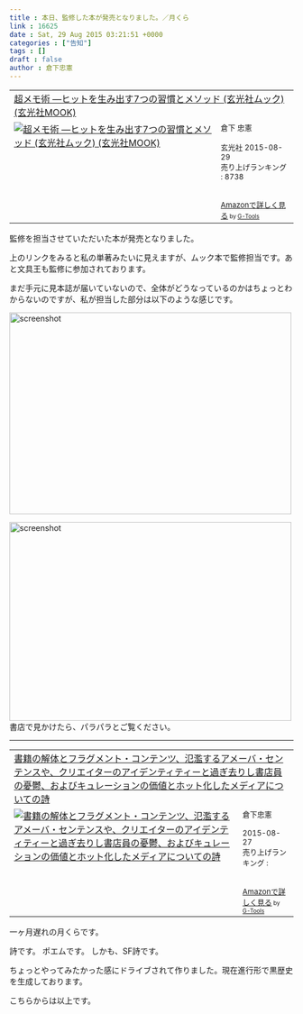```yaml
---
title : 本日、監修した本が発売となりました。／月くら
link : 16625
date : Sat, 29 Aug 2015 03:21:51 +0000
categories : ["告知"]
tags : []
draft : false
author : 倉下忠憲
---
```


<table  border="0" cellpadding="5"><tr><td colspan="2"><a href="http://www.amazon.co.jp/%E8%B6%85%E3%83%A1%E3%83%A2%E8%A1%93-%E2%80%95%E3%83%92%E3%83%83%E3%83%88%E3%82%92%E7%94%9F%E3%81%BF%E5%87%BA%E3%81%997%E3%81%A4%E3%81%AE%E7%BF%92%E6%85%A3%E3%81%A8%E3%83%A1%E3%82%BD%E3%83%83%E3%83%89-%E7%8E%84%E5%85%89%E7%A4%BE%E3%83%A0%E3%83%83%E3%82%AF-%E7%8E%84%E5%85%89%E7%A4%BEMOOK-%E5%80%89%E4%B8%8B/dp/4768306497%3FSubscriptionId%3D15SMZCTB9V8NGR2TW082%26tag%3Drashita1000-22%26linkCode%3Dxm2%26camp%3D2025%26creative%3D165953%26creativeASIN%3D4768306497" target="_blank">超メモ術 ―ヒットを生み出す7つの習慣とメソッド (玄光社ムック) (玄光社MOOK)</a><img src="http://www.assoc-amazon.jp/e/ir?t=rashita1000-22&l=ur2&o=9" width="1" height="1" style="border: none;" alt="" /></td></tr><tr><td valign="top"><a href="http://www.amazon.co.jp/%E8%B6%85%E3%83%A1%E3%83%A2%E8%A1%93-%E2%80%95%E3%83%92%E3%83%83%E3%83%88%E3%82%92%E7%94%9F%E3%81%BF%E5%87%BA%E3%81%997%E3%81%A4%E3%81%AE%E7%BF%92%E6%85%A3%E3%81%A8%E3%83%A1%E3%82%BD%E3%83%83%E3%83%89-%E7%8E%84%E5%85%89%E7%A4%BE%E3%83%A0%E3%83%83%E3%82%AF-%E7%8E%84%E5%85%89%E7%A4%BEMOOK-%E5%80%89%E4%B8%8B/dp/4768306497%3FSubscriptionId%3D15SMZCTB9V8NGR2TW082%26tag%3Drashita1000-22%26linkCode%3Dxm2%26camp%3D2025%26creative%3D165953%26creativeASIN%3D4768306497" target="_blank"><img src="http://ecx.images-amazon.com/images/I/61lov%2BowI-L._SL160_.jpg" border="0" alt="超メモ術 ―ヒットを生み出す7つの習慣とメソッド (玄光社ムック) (玄光社MOOK)" /></a></td><td valign="top"><font size="-1">倉下 忠憲 <br /><br />玄光社  2015-08-29<br />売り上げランキング : 8738<br /><br /><br /><a href="http://www.amazon.co.jp/%E8%B6%85%E3%83%A1%E3%83%A2%E8%A1%93-%E2%80%95%E3%83%92%E3%83%83%E3%83%88%E3%82%92%E7%94%9F%E3%81%BF%E5%87%BA%E3%81%997%E3%81%A4%E3%81%AE%E7%BF%92%E6%85%A3%E3%81%A8%E3%83%A1%E3%82%BD%E3%83%83%E3%83%89-%E7%8E%84%E5%85%89%E7%A4%BE%E3%83%A0%E3%83%83%E3%82%AF-%E7%8E%84%E5%85%89%E7%A4%BEMOOK-%E5%80%89%E4%B8%8B/dp/4768306497%3FSubscriptionId%3D15SMZCTB9V8NGR2TW082%26tag%3Drashita1000-22%26linkCode%3Dxm2%26camp%3D2025%26creative%3D165953%26creativeASIN%3D4768306497" target="_blank">Amazonで詳しく見る</a></font><font size="-2"> by <a href="http://www.goodpic.com/mt/aws/index.html" >G-Tools</a></font></td></tr></table>

監修を担当させていただいた本が発売となりました。

上のリンクをみると私の単著みたいに見えますが、ムック本で監修担当です。あと文具王も監修に参加されております。

まだ手元に見本誌が届いていないので、全体がどうなっているのかはちょっとわからないのですが、私が担当した部分は以下のような感じです。

<a href="https://rashita.net/blog/?attachment_id=16627" rel="attachment wp-att-16627"><img src="https://rashita.net/blog/wp-content/uploads/2015/08/screenshot19-500x358.png" alt="screenshot" width="500" height="358" class="alignnone size-medium wp-image-16627" /></a>

<a href="https://rashita.net/blog/?attachment_id=16628" rel="attachment wp-att-16628"><img src="https://rashita.net/blog/wp-content/uploads/2015/08/screenshot20-500x353.png" alt="screenshot" width="500" height="353" class="alignnone size-medium wp-image-16628" /></a>
書店で見かけたら、パラパラとご覧ください。

<hr />

<table  border="0" cellpadding="5"><tr><td colspan="2"><a href="http://www.amazon.co.jp/%E6%9B%B8%E7%B1%8D%E3%81%AE%E8%A7%A3%E4%BD%93%E3%81%A8%E3%83%95%E3%83%A9%E3%82%B0%E3%83%A1%E3%83%B3%E3%83%88%E3%83%BB%E3%82%B3%E3%83%B3%E3%83%86%E3%83%B3%E3%83%84%E3%80%81%E6%B0%BE%E6%BF%AB%E3%81%99%E3%82%8B%E3%82%A2%E3%83%A1%E3%83%BC%E3%83%90%E3%83%BB%E3%82%BB%E3%83%B3%E3%83%86%E3%83%B3%E3%82%B9%E3%82%84%E3%80%81%E3%82%AF%E3%83%AA%E3%82%A8%E3%82%A4%E3%82%BF%E3%83%BC%E3%81%AE%E3%82%A2%E3%82%A4%E3%83%87%E3%83%B3%E3%83%86%E3%82%A3%E3%83%86%E3%82%A3%E3%83%BC%E3%81%A8%E9%81%8E%E3%81%8E%E5%8E%BB%E3%82%8A%E3%81%97%E6%9B%B8%E5%BA%97%E5%93%A1%E3%81%AE%E6%86%82%E9%AC%B1%E3%80%81%E3%81%8A%E3%82%88%E3%81%B3%E3%82%AD%E3%83%A5%E3%83%AC%E3%83%BC%E3%82%B7%E3%83%A7%E3%83%B3%E3%81%AE%E4%BE%A1%E5%80%A4%E3%81%A8%E3%83%9B%E3%83%83%E3%83%88%E5%8C%96%E3%81%97%E3%81%9F%E3%83%A1%E3%83%87%E3%82%A3%E3%82%A2%E3%81%AB%E3%81%A4%E3%81%84%E3%81%A6%E3%81%AE%E8%A9%A9-%E5%80%89%E4%B8%8B%E5%BF%A0%E6%86%B2-ebook/dp/B014KGOVQ8%3FSubscriptionId%3D15SMZCTB9V8NGR2TW082%26tag%3Drashita1000-22%26linkCode%3Dxm2%26camp%3D2025%26creative%3D165953%26creativeASIN%3DB014KGOVQ8" target="_blank">書籍の解体とフラグメント・コンテンツ、氾濫するアメーバ・センテンスや、クリエイターのアイデンティティーと過ぎ去りし書店員の憂鬱、およびキュレーションの価値とホット化したメディアについての詩</a><img src="http://www.assoc-amazon.jp/e/ir?t=rashita1000-22&l=ur2&o=9" width="1" height="1" style="border: none;" alt="" /></td></tr><tr><td valign="top"><a href="http://www.amazon.co.jp/%E6%9B%B8%E7%B1%8D%E3%81%AE%E8%A7%A3%E4%BD%93%E3%81%A8%E3%83%95%E3%83%A9%E3%82%B0%E3%83%A1%E3%83%B3%E3%83%88%E3%83%BB%E3%82%B3%E3%83%B3%E3%83%86%E3%83%B3%E3%83%84%E3%80%81%E6%B0%BE%E6%BF%AB%E3%81%99%E3%82%8B%E3%82%A2%E3%83%A1%E3%83%BC%E3%83%90%E3%83%BB%E3%82%BB%E3%83%B3%E3%83%86%E3%83%B3%E3%82%B9%E3%82%84%E3%80%81%E3%82%AF%E3%83%AA%E3%82%A8%E3%82%A4%E3%82%BF%E3%83%BC%E3%81%AE%E3%82%A2%E3%82%A4%E3%83%87%E3%83%B3%E3%83%86%E3%82%A3%E3%83%86%E3%82%A3%E3%83%BC%E3%81%A8%E9%81%8E%E3%81%8E%E5%8E%BB%E3%82%8A%E3%81%97%E6%9B%B8%E5%BA%97%E5%93%A1%E3%81%AE%E6%86%82%E9%AC%B1%E3%80%81%E3%81%8A%E3%82%88%E3%81%B3%E3%82%AD%E3%83%A5%E3%83%AC%E3%83%BC%E3%82%B7%E3%83%A7%E3%83%B3%E3%81%AE%E4%BE%A1%E5%80%A4%E3%81%A8%E3%83%9B%E3%83%83%E3%83%88%E5%8C%96%E3%81%97%E3%81%9F%E3%83%A1%E3%83%87%E3%82%A3%E3%82%A2%E3%81%AB%E3%81%A4%E3%81%84%E3%81%A6%E3%81%AE%E8%A9%A9-%E5%80%89%E4%B8%8B%E5%BF%A0%E6%86%B2-ebook/dp/B014KGOVQ8%3FSubscriptionId%3D15SMZCTB9V8NGR2TW082%26tag%3Drashita1000-22%26linkCode%3Dxm2%26camp%3D2025%26creative%3D165953%26creativeASIN%3DB014KGOVQ8" target="_blank"><img src="http://ecx.images-amazon.com/images/I/51F6oeD3QsL._SL160_.jpg" border="0" alt="書籍の解体とフラグメント・コンテンツ、氾濫するアメーバ・センテンスや、クリエイターのアイデンティティーと過ぎ去りし書店員の憂鬱、およびキュレーションの価値とホット化したメディアについての詩" /></a></td><td valign="top"><font size="-1">倉下忠憲 <br /><br />  2015-08-27<br />売り上げランキング : <br /><br /><br /><a href="http://www.amazon.co.jp/%E6%9B%B8%E7%B1%8D%E3%81%AE%E8%A7%A3%E4%BD%93%E3%81%A8%E3%83%95%E3%83%A9%E3%82%B0%E3%83%A1%E3%83%B3%E3%83%88%E3%83%BB%E3%82%B3%E3%83%B3%E3%83%86%E3%83%B3%E3%83%84%E3%80%81%E6%B0%BE%E6%BF%AB%E3%81%99%E3%82%8B%E3%82%A2%E3%83%A1%E3%83%BC%E3%83%90%E3%83%BB%E3%82%BB%E3%83%B3%E3%83%86%E3%83%B3%E3%82%B9%E3%82%84%E3%80%81%E3%82%AF%E3%83%AA%E3%82%A8%E3%82%A4%E3%82%BF%E3%83%BC%E3%81%AE%E3%82%A2%E3%82%A4%E3%83%87%E3%83%B3%E3%83%86%E3%82%A3%E3%83%86%E3%82%A3%E3%83%BC%E3%81%A8%E9%81%8E%E3%81%8E%E5%8E%BB%E3%82%8A%E3%81%97%E6%9B%B8%E5%BA%97%E5%93%A1%E3%81%AE%E6%86%82%E9%AC%B1%E3%80%81%E3%81%8A%E3%82%88%E3%81%B3%E3%82%AD%E3%83%A5%E3%83%AC%E3%83%BC%E3%82%B7%E3%83%A7%E3%83%B3%E3%81%AE%E4%BE%A1%E5%80%A4%E3%81%A8%E3%83%9B%E3%83%83%E3%83%88%E5%8C%96%E3%81%97%E3%81%9F%E3%83%A1%E3%83%87%E3%82%A3%E3%82%A2%E3%81%AB%E3%81%A4%E3%81%84%E3%81%A6%E3%81%AE%E8%A9%A9-%E5%80%89%E4%B8%8B%E5%BF%A0%E6%86%B2-ebook/dp/B014KGOVQ8%3FSubscriptionId%3D15SMZCTB9V8NGR2TW082%26tag%3Drashita1000-22%26linkCode%3Dxm2%26camp%3D2025%26creative%3D165953%26creativeASIN%3DB014KGOVQ8" target="_blank">Amazonで詳しく見る</a></font><font size="-2"> by <a href="http://www.goodpic.com/mt/aws/index.html" >G-Tools</a></font></td></tr></table>

一ヶ月遅れの月くらです。

詩です。
ポエムです。
しかも、SF詩です。

ちょっとやってみたかった感にドライブされて作りました。現在進行形で黒歴史を生成しております。

こちらからは以上です。

